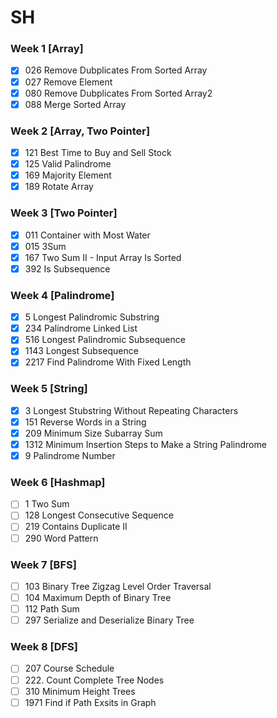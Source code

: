# **SH**

### Week 1 [Array]

- [X] 026 Remove Dubplicates From Sorted Array
- [X] 027 Remove Element
- [X] 080 Remove Dubplicates From Sorted Array2
- [X] 088 Merge Sorted Array

### Week 2 [Array, Two Pointer]

* [X] 121 Best Time to Buy and Sell Stock
* [X] 125 Valid Palindrome
* [X] 169 Majority Element
* [X] 189 Rotate Array

### Week 3 [Two Pointer]

- [X] 011 Container with Most Water
- [X] 015 3Sum
- [X] 167 Two Sum II - Input Array Is Sorted
- [X] 392 Is Subsequence

### Week 4 [Palindrome]

- [X] 5 Longest Palindromic Substring
- [X] 234 Palindrome Linked List
- [X] 516 Longest Palindromic Subsequence
- [X] 1143 Longest Subsequence
- [X] 2217 Find Palindrome With Fixed Length

### Week 5 [String]

- [X] 3 Longest Stubstring Without Repeating Characters
- [X] 151 Reverse Words in a String
- [X] 209 Minimum Size Subarray Sum
- [X] 1312 Minimum Insertion Steps to Make a String Palindrome
- [X] 9 Palindrome Number

### Week 6 [Hashmap]

- [ ] 1 Two Sum
- [ ] 128 Longest Consecutive Sequence
- [ ] 219 Contains Duplicate II
- [ ] 290 Word Pattern

### Week 7 [BFS]

- [ ] 103 Binary Tree Zigzag Level Order Traversal
- [ ] 104 Maximum Depth of Binary Tree
- [ ] 112 Path Sum
- [ ] 297 Serialize and Deserialize Binary Tree

### Week 8 [DFS]

- [ ] 207 Course Schedule
- [ ] 222. Count Complete Tree Nodes
- [ ] 310 Minimum Height Trees
- [ ] 1971 Find if Path Exsits in Graph
